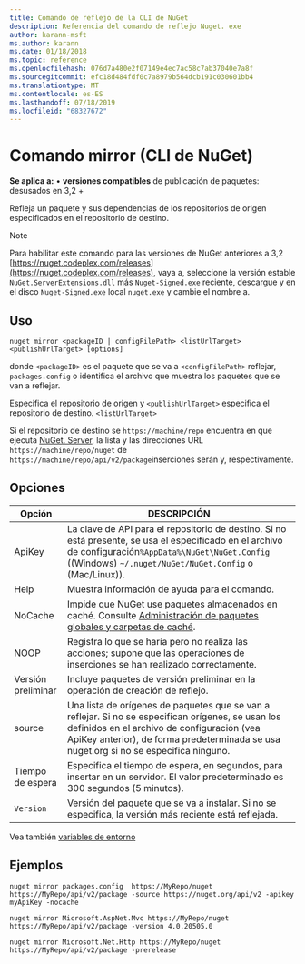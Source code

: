 ```yaml
---
title: Comando de reflejo de la CLI de NuGet
description: Referencia del comando de reflejo Nuget. exe
author: karann-msft
ms.author: karann
ms.date: 01/18/2018
ms.topic: reference
ms.openlocfilehash: 076d7a480e2f07149e4ec7ac58c7ab37040e7a8f
ms.sourcegitcommit: efc18d484fdf0c7a8979b564dcb191c030601bb4
ms.translationtype: MT
ms.contentlocale: es-ES
ms.lasthandoff: 07/18/2019
ms.locfileid: "68327672"
---
```

# <a name="mirror-command-nuget-cli"></a>Comando mirror (CLI de NuGet)

**Se aplica a:** &bullet; **versiones compatibles** de publicación de paquetes: desusados en 3,2 +

Refleja un paquete y sus dependencias de los repositorios de origen especificados en el repositorio de destino.

> [!NOTE]
> Para habilitar este comando para las versiones de NuGet anteriores a 3,2 [https://nuget.codeplex.com/releases](https://nuget.codeplex.com/releases), vaya a, seleccione la versión estable `NuGet.ServerExtensions.dll` más `Nuget-Signed.exe` reciente, descargue y en el disco `Nuget-Signed.exe` local `nuget.exe` y cambie el nombre a.

## <a name="usage"></a>Uso

```cli
nuget mirror <packageID | configFilePath> <listUrlTarget> <publishUrlTarget> [options]
```

donde `<packageID>` es el paquete que se va a `<configFilePath>` reflejar, `packages.config` o identifica el archivo que muestra los paquetes que se van a reflejar.

Especifica el repositorio de origen y `<publishUrlTarget>` especifica el repositorio de destino. `<listUrlTarget>`

Si el repositorio de destino se `https://machine/repo` encuentra en que ejecuta [NuGet. Server](../../hosting-packages/nuget-server.md), la lista y las direcciones URL `https://machine/repo/nuget` de `https://machine/repo/api/v2/package`inserciones serán y, respectivamente.

## <a name="options"></a>Opciones

| Opción | DESCRIPCIÓN |
| --- | --- |
| ApiKey | La clave de API para el repositorio de destino. Si no está presente, se usa el especificado en el archivo de configuración`%AppData%\NuGet\NuGet.Config` ((Windows) `~/.nuget/NuGet/NuGet.Config` o (Mac/Linux)). |
| Help | Muestra información de ayuda para el comando. |
| NoCache | Impide que NuGet use paquetes almacenados en caché. Consulte [Administración de paquetes globales y carpetas de caché](../../consume-packages/managing-the-global-packages-and-cache-folders.md). |
| NOOP | Registra lo que se haría pero no realiza las acciones; supone que las operaciones de inserciones se han realizado correctamente. |
| Versión preliminar | Incluye paquetes de versión preliminar en la operación de creación de reflejo. |
| source | Una lista de orígenes de paquetes que se van a reflejar. Si no se especifican orígenes, se usan los definidos en el archivo de configuración (vea ApiKey anterior), de forma predeterminada se usa nuget.org si no se especifica ninguno. |
| Tiempo de espera | Especifica el tiempo de espera, en segundos, para insertar en un servidor. El valor predeterminado es 300 segundos (5 minutos). |
| `Version` | Versión del paquete que se va a instalar. Si no se especifica, la versión más reciente está reflejada. |

Vea también [variables de entorno](cli-ref-environment-variables.md)

## <a name="examples"></a>Ejemplos

```cli
nuget mirror packages.config  https://MyRepo/nuget https://MyRepo/api/v2/package -source https://nuget.org/api/v2 -apikey myApiKey -nocache

nuget mirror Microsoft.AspNet.Mvc https://MyRepo/nuget https://MyRepo/api/v2/package -version 4.0.20505.0

nuget mirror Microsoft.Net.Http https://MyRepo/nuget https://MyRepo/api/v2/package -prerelease
```
